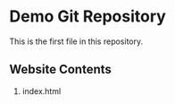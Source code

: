 # Demo Git Repository

This is the first file in this repository.

## Website Contents

1.  index.html